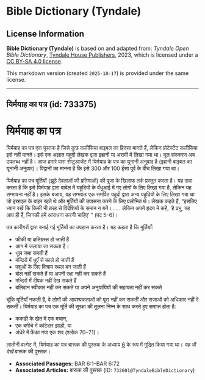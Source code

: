 # Bible Dictionary (Tyndale)

## License Information

**Bible Dictionary (Tyndale)** is based on and adapted from: _Tyndale Open Bible Dictionary_, [Tyndale House Publishers](https://tyndaleopenresources.com/), 2023, which is licensed under a [CC BY-SA 4.0 license](https://creativecommons.org/licenses/by-sa/4.0/legalcode.en).

This markdown version (created `2025-10-17`) is provided under the same license.



--------------------------------

## यिर्मयाह का पत्र (id: 733375)

यिर्मयाह का पत्र
================

यिर्मयाह का पत्र एक पुस्तक है जिसे कुछ कलीसिया बाइबल का हिस्सा मानते हैं, लेकिन प्रोटेस्टेंट कलीसिया इसे नहीं मानते। इसे एक अज्ञात यहूदी लेखक द्वारा इब्रानी या अरामी में लिखा गया था। मूल संस्करण अब उपलब्ध नहीं है। आज हमारे पास सेप्टुआजेंट में यिर्मयाह के पत्र का यूनानी अनुवाद है (इब्रानी बाइबल का यूनानी अनुवाद)। विद्वानों का मानना है कि इसे 300 और 100 ईसा पूर्व के बीच लिखा गया था।

यिर्मयाह का पत्र मूर्तियों (झूठे देवताओं की प्रतिमाओं) की पूजा के खिलाफ तर्क प्रस्तुत करता है। यह दावा करता है कि इसे यिर्मयाह द्वारा बाबेल में यहूदियों के बँधुआई में गए लोगों के लिए लिखा गया है, लेकिन यह सम्भावना नहीं है। इसके बजाय, यह सम्भवतः एक समर्पित यहूदी द्वारा अन्य यहूदियों के लिए लिखा गया था जो इस्राएल के बाहर रहते थे और मूर्तियों की उपासना करने के लिए प्रलोभित थे। लेखक कहते हैं, “इसलिए ध्यान रखें कि किसी भी तरह से विदेशियों के समान न बनें। . . . लेकिन अपने हृदय में कहें, ‘हे प्रभु, यह आप ही हैं, जिनकी हमें आराधना करनी चाहिए’ ” (पद 5–6\)।

पत्र कारीगरों द्वारा बनाई गई मूर्तियों का उपहास करता है। यह कहता है कि मूर्तियाँ:

* फीकी या क्षतिग्रस्त हो जाती हैं
* आग में जलाया जा सकता है।
* धूल जमा करती हैं
* मन्दिरों में धुएँ से काले हो जाती हैं
* पशुओं के लिए विश्राम स्थल बन जाती हैं
* बोल नहीं सकते हैं या अपनी रक्षा नहीं कर सकते हैं
* मन्दिरों में दीपक नहीं देख सकते हैं
* बलिदान स्वीकार नहीं कर सकते या अपने अनुयायियों की सहायता नहीं कर सकते

चूंकि मूर्तियाँ नकली हैं, वे लोगों की आवश्यकताओं को पूरा नहीं कर सकतीं और राजाओं को अधिकार नहीं दे सकतीं। यिर्मयाह का पत्र एक मूर्ति की सुरक्षा की तुलना निम्न के साथ करते हुए समाप्त होता है:

* ककड़ी के खेत में एक मचान,
* एक बगीचे में कांटेदार झाड़ी, या
* अंधेरे में फेंका गया एक शव (श्लोक 70–71\)।

लातीनी वल्गेट में, यिर्मयाह का पत्र बारूक की पुस्तक के अध्याय [6](https://ref.ly/Bar6:1-Bar6:72) के रूप में मुद्रित किया गया था। *यह भी देखें* बारूक की पुस्तक।

* **Associated Passages:** BAR 6:1–BAR 6:72
* **Associated Articles:** बारूक की पुस्तक (ID: `732601@TyndaleBibleDictionary`)

